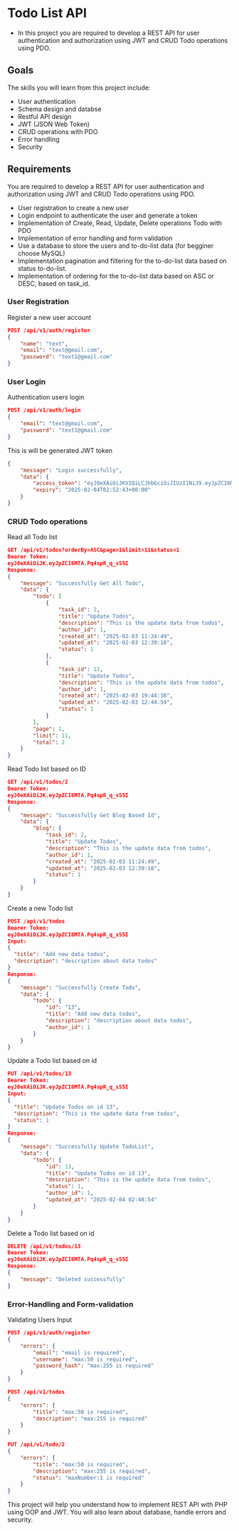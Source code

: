 # Todo List API
- In this project you are required to develop a REST API for user authentication and authorization using JWT and CRUD Todo operations using PDO. 
## Goals
The skills you will learn from this project include:

- User authentication
- Schema design and databse
- Restful API design
- JWT (JSON Web Token)
- CRUD operations with PDO
- Error handling
- Security

## Requirements
You are required to develop a REST API for user authentication and authorization using JWT and CRUD Todo operations using PDO. 
- User registration to create a new user
- Login endpoint to authenticate the user and generate a token
- Implementation of Create, Read, Update, Delete operations Todo with PDO
- Implementation of error handling and form validation
- Use a database to store the users and to-do-list data (for begginer choose MySQL)
- Implementation pagination and filtering for the to-do-list data based on status to-do-list.
- Implementation of ordering for the to-do-list data based on ASC or DESC, based on task_id.
### User Registration
Register a new user account
```json 
POST /api/v1/auth/register
{
    "name": "text",
    "email": "text@gmail.com",
    "password": "text1@gmail.com"
}
```
### User Login
Authentication users login
```json 
POST /api/v1/auth/login
{
    "email": "text@gmail.com",
    "password": "text1@gmail.com"
}
```
This is will be generated JWT token 
```json 
{
    "message": "Login successfully",
    "data": {
        "access_token": "eyJ0eXAiOiJKV1QiLCJhbGciOiJIUzI1NiJ9.eyJpZCI6MSwiZW1haWwiOiJqaG9uLmRvZUBnbWFpbC5jb20iLCJleHAiOjE3Mzg2Mzc1NjN9.Tc8Z2-OgrhZypD7ZYi1UP1CSBezAV-PtpuLcEuytJbw",
        "expiry": "2025-02-04T02:52:43+00:00"
    }
}
```
### CRUD Todo operations
Read all Todo list
```json 
GET /api/v1/todos?orderBy=ASC&page=1&limit=11&status=1   
Bearer Token: 
eyJ0eXAiOiJK.eyJpZCI6MTA.Pq4spR_q_sS5I
Response:
{
    "message": "Successfully Get All Todo",
    "data": {
        "todo": [
            {
                "task_id": 2,
                "title": "Update Todos",
                "description": "This is the update data from todos",
                "author_id": 1,
                "created_at": "2025-02-03 11:24:49",
                "updated_at": "2025-02-03 12:39:18",
                "status": 1
            },
            {
                "task_id": 12,
                "title": "Update Todos",
                "description": "This is the update data from todos",
                "author_id": 1,
                "created_at": "2025-02-03 19:44:38",
                "updated_at": "2025-02-03 12:44:54",
                "status": 1
            }
        ],
        "page": 1,
        "limit": 11,
        "total": 2
    }
}
```
Read Todo list based on ID
```json 
GET /api/v1/todos/2 
Bearer Token: 
eyJ0eXAiOiJK.eyJpZCI6MTA.Pq4spR_q_sS5I
Response:
{
    "message": "Successfully Get Blog Based Id",
    "data": {
        "blog": {
            "task_id": 2,
            "title": "Update Todos",
            "description": "This is the update data from todos",
            "author_id": 1,
            "created_at": "2025-02-03 11:24:49",
            "updated_at": "2025-02-03 12:39:18",
            "status": 1
        }
    }
}
```
Create a new Todo list
```json 
POST /api/v1/todos
Bearer Token: 
eyJ0eXAiOiJK.eyJpZCI6MTA.Pq4spR_q_sS5I
Input:
{
  "title": "Add new data todos",
  "description": "description about data todos"
}
Response:
{
    "message": "Successfully Create Todo",
    "data": {
        "todo": {
            "id": "13",
            "title": "Add new data todos",
            "description": "description about data todos",
            "author_id": 1
        }
    }   
}
```
Update a Todo list based on id
```json 
PUT /api/v1/todos/13
Bearer Token: 
eyJ0eXAiOiJK.eyJpZCI6MTA.Pq4spR_q_sS5I
Input:
{
  "title": "Update Todos on id 13",
  "description": "This is the update data from todos",
  "status": 1
}
Response:
{
    "message": "Successfully Update TodoList",
    "data": {
        "todo": {
            "id": 13,
            "title": "Update Todos on id 13",
            "description": "This is the update data from todos",
            "status": 1,
            "author_id": 1,
            "updated_at": "2025-02-04 02:48:54"
        }
    }
}
```
Delete a Todo list based on id
```json 
DELETE /api/v1/todos/13 
Bearer Token: 
eyJ0eXAiOiJK.eyJpZCI6MTA.Pq4spR_q_sS5I
Response:
{
    "message": "Deleted successfully"
}
```
### Error-Handling and Form-validation
Validating Users Input
```json 
POST /api/v1/auth/register
{
    "errors": {
        "email": "email is required",
        "username": "max:50 is required",
        "password_hash": "max:255 is required"
    }
}
```
```json 
POST /api/v1/todos
{
    "errors": {
        "title": "max:50 is required",
        "description": "max:255 is required"
    }
}
```
```json 
PUT /api/v1/todo/2
{
    "errors": {
        "title": "max:50 is required",
        "description": "max:255 is required",
        "status": "maxNumber:1 is required"
    }
}
```
This project will help you understand how to implement REST API with PHP using OOP and JWT. You will also learn about database, handle errors and security. 
